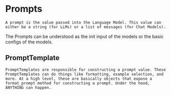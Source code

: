 # Prompts

    A prompt is the value passed into the Language Model. This value can either be a string (for LLMs) or a list of messages (for Chat Models).

The Prompts can be understood as the init input of the models or the basic configs of the models.

## PromptTemplate

    PromptTemplates are responsible for constructing a prompt value. These PromptTemplates can do things like formatting, example selection, and more. At a high level, these are basically objects that expose a format_prompt method for constructing a prompt. Under the hood, ANYTHING can happen.
